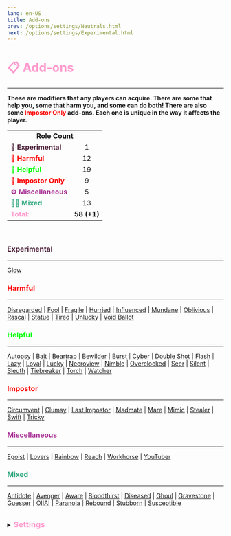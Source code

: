 ```yaml
---
lang: en-US
title: Add-ons
prev: /options/settings/Neutrals.html
next: /options/settings/Experimental.html
---
```


# <font color="#ff9ace">📋 <b>Add-ons</b></font>
---

<b>These are modifiers that any players can acquire. There are some that help you, some that harm you, and some can do both! There are also some <font color=red>Impostor Only</font> add-ons. Each one is unique in the way it affects the player.</b><br>

<table>
<tr>
<td colspan="2" align="center"><b><u>Role Count</u></b></td>
</tr>

<tr>
<td><font color=#4d223a><b>🚧 Experimental</b></font></td>
<td align="center">1</td>
</tr>

<tr>
<td><font color=red><b>🤕 Harmful</b></font></td>
<td align="center">12</td>
</tr>

<tr>
<td><font color=#00ff00><b>🤑 Helpful</b></font></td>
<td align="center">19</td>
</tr>

<tr>
<td><font color=red><b>🦹 Impostor Only</b></font></td>
<td align="center">9</td>
</tr>

<tr>
<td><font color=#a83295><b>⚙️ Miscellaneous</b></font></td>
<td align="center">5</td>
</tr>

<tr>
<td><font color=#32a87f><b>😵‍💫 Mixed</b></font></td>
<td align="center">13</td>
</tr>

<tr>
<td><font color=#ff9ace><b>Total:</b></font></td>
<td align="center"><b>58 (+1)</b></td>
</tr>

</table>
<br>

### <font color=#4d223a><b>Experimental</b></font>
---
[Glow](/options/Addons/Experimental/Glow.html)

### <font color=#ff0000><b>Harmful</b></font>
---
[Disregarded](/options/Addons/Harmful/Disregarded.html) | [Fool](/options/Addons/Harmful/Fool.html) | [Fragile](/options/Addons/Harmful/Fragile.html) | [Hurried](/options/Addons/Harmful/Hurried.html) | [Influenced](/options/Addons/Harmful/Influenced.html) | [Mundane](/options/Addons/Harmful/Mundane.html) | [Oblivious](/options/Addons/Harmful/Oblivious.html) | [Rascal](/options/Addons/Harmful/Rascal.html) | [Statue](/options/Addons/Harmful/Statue.html) | [Tired](/options/Addons/Harmful/Tired.html) | [Unlucky](/options/Addons/Harmful/Unlucky.html) | [Void Ballot](/options/Addons/Harmful/VoidBallot.html)
<br>

### <font color=#00ff00><b>Helpful</b></font>
---
[Autopsy](/options/Addons/Helpful/Autopsy.html) | [Bait](/options/Addons/Helpful/Bait.html) | [Beartrap](/options/Addons/Helpful/Beartrap.html) | [Bewilder](/options/Addons/Helpful/Bewilder.html) | [Burst](/options/Addons/Helpful/Burst.html) | [Cyber](/options/Addons/Helpful/Cyber.html) | [Double Shot](/options/Addons/Helpful/DoubleShot.html) | [Flash](/options/Addons/Helpful/Flash.html) | [Lazy](/options/Addons/Helpful/Lazy.html) | [Loyal](/options/Addons/Helpful/Loyal.html) | [Lucky](/options/Addons/Helpful/Lucky.html) | [Necroview](/options/Addons/Helpful/Necroview.html) | [Nimble](/options/Addons/Helpful/Nimble.html) | [Overclocked](/options/Addons/Helpful/Overclocked.html) | [Seer](/options/Addons/Helpful/Seer.html) | [Silent](/options/Addons/Helpful/Silent.html) | [Sleuth](/options/Addons/Helpful/Sleuth.html) | [Tiebreaker](/options/Addons/Helpful/Tiebreaker.html) | [Torch](/options/Addons/Helpful/Torch.html) | [Watcher](/options/Addons/Helpful/Watcher.html)
<br>

### <font color=red><b>Impostor</b></font>
---
[Circumvent](/options/Addons/Impostor/Circumvent.html) | [Clumsy](/options/Addons/Impostor/Clumsy.html) | [Last Impostor](/options/Addons/Impostor/LastImpostor.html) | [Madmate](/options/Addons/Impostor/Madmate.html) | [Mare](/options/Addons/Impostor/Mare.html) | [Mimic](/options/Addons/Impostor/Mimic.html) | [Stealer](/options/Addons/Impostor/Stealer.html) | [Swift](/options/Addons/Impostor/Swift.html) | [Tricky](/options/Addons/Impostor/Tricky.html)
<br>

### <font color=#a83295><b>Miscellaneous</b></font>
---
[Egoist](/options/Addons/Miscellaneous/Egoist.html) | [Lovers](/options/Addons/Miscellaneous/Lovers.html) | [Rainbow](/options/Addons/Miscellaneous/Rainbow.html) | [Reach](/options/Addons/Miscellaneous/Reach.html) | [Workhorse](/options/Addons/Miscellaneous/Workhorse.html) | [YouTuber](/options/Addons/Miscellaneous/YouTuber.html)

### <font color=#32a87f><b>Mixed</b></font>
---
[Antidote](/options/Addons/Mixed/Antidote.html) | [Avenger](/options/Addons/Mixed/Avenger.html) | [Aware](/options/Addons/Mixed/Aware.html) | [Bloodthirst](/options/Addons/Mixed/Bloodthirst.html) | [Diseased](/options/Addons/Mixed/Diseased.html) | [Ghoul](/options/Addons/Mixed/Ghoul.html) | [Gravestone](/options/Addons/Mixed/Gravestone.html) | [Guesser](/options/Addons/Mixed/Guesser.html) | [OIIAI](/options/Addons/Mixed/OIIAI.html) | [Paranoia](/options/Addons/Mixed/Paranoia.html) | [Rebound](/options/Addons/Mixed/Rebound.html) | [Stubborn](/options/Addons/Mixed/Stubborn.html) | [Susceptible](/options/Addons/Mixed/Susceptible.html)

<br>

<details>
<summary><font color=#ff9ace size='4em'><b>Settings</b></font></summary>
<br>
Below are settings to make the game more balanced based on your lobby's style of gameplay:

* Display Add-Ons next to the role name
  * <font color=green>ON</font>: Add-Ons will be displayed next to players' Roles
  * <font color=red>OFF</font>: Add-Ons will not be displayed next to players' Roles
* Players can have multiple Add-Ons
  * <font color=green>ON</font>: Players can have more than one Add-On (up to 15)
  * <font color=red>OFF</font>: Add-Ons will be handed out as they normally would
* Add Brackets To Add-Ons
  * <font color=green>ON</font>: Brackets will appear around a players’ Add-Ons for a cleaner look
  * <font color=red>OFF</font>: Add-Ons will be displayed as they normally would
</details>